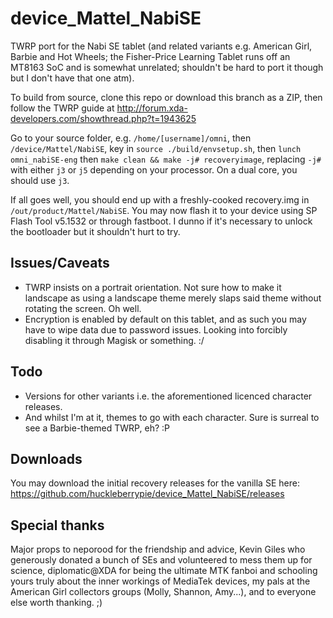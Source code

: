 # device_Mattel_NabiSE

TWRP port for the Nabi SE tablet (and related variants e.g. American Girl, Barbie and Hot Wheels; the Fisher-Price Learning Tablet runs off an MT8163 SoC and is somewhat unrelated; shouldn't be hard to port it though but I don't have that one atm).

To build from source, clone this repo or download this branch as a ZIP, then follow the TWRP guide at http://forum.xda-developers.com/showthread.php?t=1943625

Go to your source folder, e.g. `/home/[username]/omni`, then `/device/Mattel/NabiSE`, key in `source ./build/envsetup.sh`, then `lunch omni_nabiSE-eng` then `make clean && make -j# recoveryimage`, replacing `-j#` with either `j3` or `j5` depending on your processor. On a dual core, you should use `j3`.

If all goes well, you should end up with a freshly-cooked recovery.img in `/out/product/Mattel/NabiSE`. You may now flash it to your device using SP Flash Tool v5.1532 or through fastboot. I dunno if it's necessary to unlock the bootloader but it shouldn't hurt to try.

## Issues/Caveats
* TWRP insists on a portrait orientation. Not sure how to make it landscape as using a landscape theme merely slaps said theme without rotating the screen. Oh well.
* Encryption is enabled by default on this tablet, and as such you may have to wipe data due to password issues. Looking into forcibly disabling it through Magisk or something. :/

## Todo
* Versions for other variants i.e. the aforementioned licenced character releases.
* And whilst I'm at it, themes to go with each character. Sure is surreal to see a Barbie-themed TWRP, eh? :P

## Downloads
You may download the initial recovery releases for the vanilla SE here: https://github.com/huckleberrypie/device_Mattel_NabiSE/releases

## Special thanks
Major props to neporood for the friendship and advice, Kevin Giles who generously donated a bunch of SEs and volunteered to mess them up for science, diplomatic@XDA for being the ultimate MTK fanboi and schooling yours truly about the inner workings of MediaTek devices, my pals at the American Girl collectors groups (Molly, Shannon, Amy...), and to everyone else worth thanking. ;)
